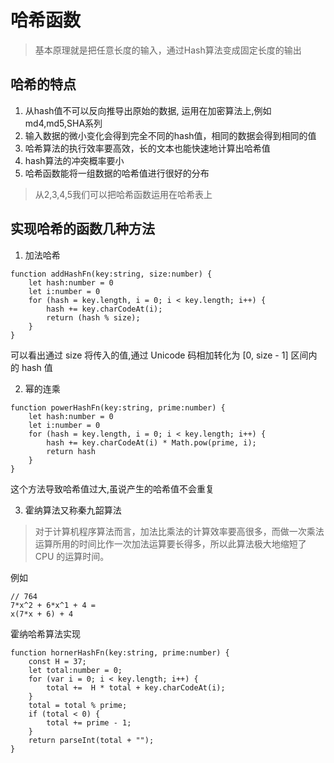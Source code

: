 # 哈希函数
> 基本原理就是把任意长度的输入，通过Hash算法变成固定长度的输出

## 哈希的特点
1. 从hash值不可以反向推导出原始的数据, 运用在加密算法上,例如md4,md5,SHA系列
2. 输入数据的微小变化会得到完全不同的hash值，相同的数据会得到相同的值
3. 哈希算法的执行效率要高效，长的文本也能快速地计算出哈希值
4. hash算法的冲突概率要小
5. 哈希函数能将一组数据的哈希值进行很好的分布

> 从2,3,4,5我们可以把哈希函数运用在哈希表上

## 实现哈希的函数几种方法
1. 加法哈希

```
function addHashFn(key:string, size:number) {
    let hash:number = 0
    let i:number = 0
    for (hash = key.length, i = 0; i < key.length; i++) {
        hash += key.charCodeAt(i);
        return (hash % size);
    }
}
```

可以看出通过 size 将传入的值,通过 Unicode 码相加转化为 [0, size - 1] 区间内的 hash 值

2. 幂的连乘

```
function powerHashFn(key:string, prime:number) {
    let hash:number = 0
    let i:number = 0
    for (hash = key.length, i = 0; i < key.length; i++) {
        hash += key.charCodeAt(i) * Math.pow(prime, i);
        return hash
    }
}
```

这个方法导致哈希值过大,虽说产生的哈希值不会重复

3. 霍纳算法又称秦九韶算法
> 对于计算机程序算法而言，加法比乘法的计算效率要高很多，而做一次乘法运算所用的时间比作一次加法运算要长得多，所以此算法极大地缩短了 CPU 的运算时间。

例如

```
// 764
7*x^2 + 6*x^1 + 4 =
x(7*x + 6) + 4
```

霍纳哈希算法实现

```
function hornerHashFn(key:string, prime:number) {
    const H = 37;
    let total:number = 0;
    for (var i = 0; i < key.length; i++) {
        total +=  H * total + key.charCodeAt(i);
    }
    total = total % prime;
    if (total < 0) {
        total += prime - 1;
    }
    return parseInt(total + "");
}
```
